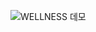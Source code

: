 ![WELLNESS 데모](https://github.com/junhr99/NIPA_CAMP/assets/48324539/7b815ed0-6839-431c-977c-b6a9e086d0b6)
